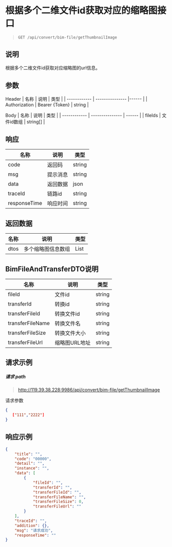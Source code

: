
# 根据多个二维文件id获取对应的缩略图接口

> ```url
> GET /api/convert/bim-file/getThumbnailImage
> ```

## 说明

根据多个二维文件id获取对应缩略图的url信息。

## 参数
Header
| 名称         | 说明     | 类型   |
| ------------ | --------------- |------  |
| Authorization     | Bearer {Token}    | string |

Body
| 名称         | 说明     | 类型   |
| ------------ | --------------- | ------ |
| fileIds     | 文件id数组    | string[] |



## 响应

| 名称         | 说明     | 类型   |
| ------------ | -------- | ------ |
| code         | 返回码   | string |
| msg          | 提示消息 | string |
| data         | 返回数据 | json   |
| traceId      | 链路id   | string |
| responseTime | 响应时间 | string |

## 返回数据
| 名称              | 说明              | 类型   |
| ----------------- | ----------------- | ------ |
| dtos       | 多个缩略图信息数组             | List<BimFileAndTransferDTO> |

## BimFileAndTransferDTO说明
| 名称              | 说明              | 类型   |
| ----------------- | ----------------- | ------ |
| fileId | 文件id | string |
| transferId         | 转换id         | string |
| transferFileId         | 转换文件id          | string |
| transferFileName         | 转换文件名          | string |
| transferFileSize         | 转换文件大小          | string |
| transferFileUrl         | 缩略图URL地址          | string |


## 请求示例

##### 请求 path

> http://119.39.38.228:9986/api/convert/bim-file/getThumbnailImage

请求参数

```json
{
   ["111","2222"]
}
```

## 响应示例

```json
{
	"title": "",
	"code": "00000",
	"detail": "",
	"instance": "",
	"data": [
		{
			"fileId": "",
			"transferId": "",
			"transferFileId": "",
			"transferFileName": "",
			"transferFileSize": 0,
			"transferFileUrl": ""
		}
	],
	"traceId": "",
	"addition": {},
	"msg": "请求成功",
	"responseTime": ""
}
```

